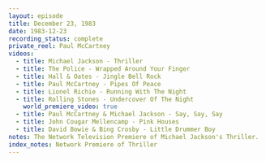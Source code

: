 ```yaml
---
layout: episode
title: December 23, 1983
date: 1983-12-23
recording_status: complete
private_reel: Paul McCartney
videos:
  - title: Michael Jackson - Thriller
  - title: The Police - Wrapped Around Your Finger
  - title: Hall & Oates - Jingle Bell Rock
  - title: Paul McCartney - Pipes Of Peace
  - title: Lionel Richie - Running With The Night
  - title: Rolling Stones - Undercover Of The Night
    world_premiere_video: true
  - title: Paul McCartney & Michael Jackson - Say, Say, Say
  - title: John Cougar Mellencamp - Pink Houses
  - title: David Bowie & Bing Crosby - Little Drummer Boy
notes: The Network Television Premiere of Michael Jackson's Thriller.
index_notes: Network Premiere of Thriller
---
```


